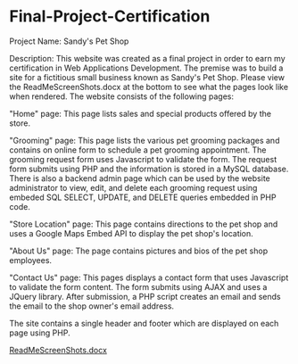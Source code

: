 # Final-Project-Certification

Project Name: Sandy's Pet Shop

Description:  This website was created as a final project in order to earn my certification in Web Applications Development.  The premise was to build a site for a fictitious small business known as Sandy's Pet Shop.  Please view the ReadMeScreenShots.docx at the bottom to see what the pages look like when rendered.  The website consists of the following pages:

"Home" page: This page lists sales and special products offered by the store.  

"Grooming" page: This page lists the various pet grooming packages and contains on online form to schedule a pet grooming appointment.  The grooming request form uses Javascript to validate the form.  The request form submits using PHP and the information is stored in a MySQL database.  There is also a backend admin page which can be used by the website administrator to view, edit, and delete each grooming request using embeded SQL SELECT, UPDATE, and DELETE queries embedded in PHP code.

"Store Location" page:  This page contains directions to the pet shop and uses a Google Maps Embed API to display the pet shop's location. 

"About Us" page:  The page contains pictures and bios of the pet shop employees.

"Contact Us" page:  This pages displays a contact form that uses Javascript to validate the form content.  The form submits using AJAX and uses a JQuery library.  After submission, a PHP script creates an email and sends the email to the shop owner's email address.
 
The site contains a single header and footer which are displayed on each page using PHP.  

[ReadMeScreenShots.docx](https://github.com/rich7599/Final-Project-Certification/files/1297145/ReadMeScreenShots.docx)
